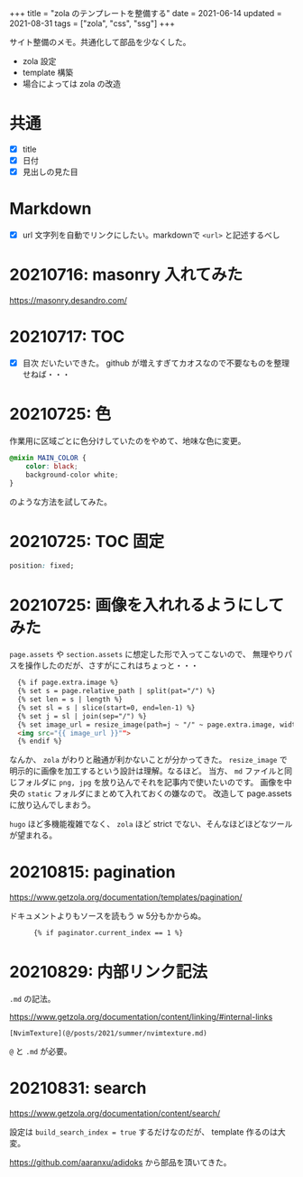 +++
title = "zola のテンプレートを整備する"
date = 2021-06-14
updated = 2021-08-31
tags = ["zola", "css", "ssg"]
+++

サイト整備のメモ。共通化して部品を少なくした。

* zola 設定
* template 構築
* 場合によっては zola の改造

# 共通

* [x] title
* [x] 日付
* [x] 見出しの見た目

# Markdown

* [x] url 文字列を自動でリンクにしたい。markdownで `<url>` と記述するべし

# 20210716: masonry 入れてみた

<https://masonry.desandro.com/>

# 20210717: TOC

* [x] 目次
だいたいできた。
github が増えすぎてカオスなので不要なものを整理せねば・・・

# 20210725: 色

作業用に区域ごとに色分けしていたのをやめて、地味な色に変更。

```scss
@mixin MAIN_COLOR {
    color: black;
    background-color white;
}
```

のような方法を試してみた。

# 20210725: TOC 固定

```css
position: fixed;
```

# 20210725: 画像を入れれるようにしてみた

`page.assets` や `section.assets` に想定した形で入ってこないので、
無理やりパスを操作したのだが、さすがにこれはちょっと・・・

```html
  {% if page.extra.image %}
  {% set s = page.relative_path | split(pat="/") %}
  {% set len = s | length %}
  {% set sl = s | slice(start=0, end=len-1) %}
  {% set j = sl | join(sep="/") %}
  {% set image_url = resize_image(path=j ~ "/" ~ page.extra.image, width=600, op="fit_width") %}
  <img src="{{ image_url }}"">
  {% endif %}
```

なんか、 `zola` がわりと融通が利かないことが分かってきた。
`resize_image` で明示的に画像を加工するという設計は理解。なるほど。
当方、 `md` ファイルと同じフォルダに `png, jpg` を放り込んでそれを記事内で使いたいのです。
画像を中央の `static` フォルダにまとめて入れておくの嫌なので。
改造して page.assets に放り込んでしまおう。

`hugo` ほど多機能複雑でなく、 `zola` ほど strict でない、そんなほどほどなツールが望まれる。

# 20210815: pagination

<https://www.getzola.org/documentation/templates/pagination/>

ドキュメントよりもソースを読もう w
5分もかからぬ。

```html
      {% if paginator.current_index == 1 %}
```

# 20210829: 内部リンク記法

`.md` の記法。

<https://www.getzola.org/documentation/content/linking/#internal-links>

`[NvimTexture](@/posts/2021/summer/nvimtexture.md)`

`@` と `.md` が必要。

# 20210831: search

<https://www.getzola.org/documentation/content/search/>

設定は `build_search_index = true` するだけなのだが、
template 作るのは大変。

<https://github.com/aaranxu/adidoks> から部品を頂いてきた。
